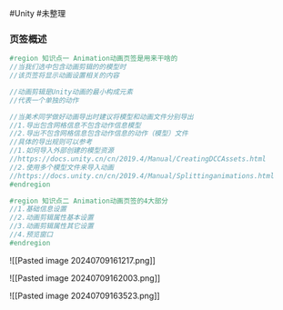 
#Unity #未整理 


### 页签概述

```csharp
#region 知识点一 Animation动画页签是用来干啥的
//当我们选中包含动画剪辑的的模型时
//该页签将显示动画设置相关的内容

//动画剪辑是Unity动画的最小构成元素
//代表一个单独的动作

//当美术同学做好动画导出时建议将模型和动画文件分别导出
//1.导出包含网格信息不包含动作信息模型
//2.导出不包含网格信息包含动作信息的动作（模型）文件
//具体的导出规则可以参考
//1.如何导入外部创建的模型资源
//https://docs.unity.cn/cn/2019.4/Manual/CreatingDCCAssets.html
//2.使用多个模型文件来导入动画
//https://docs.unity.cn/cn/2019.4/Manual/Splittinganimations.html
#endregion

#region 知识点二 Animation动画页签的4大部分
//1.基础信息设置
//2.动画剪辑属性基本设置
//3.动画剪辑属性其它设置
//4.预览窗口
#endregion
```

![[Pasted image 20240709161217.png]]


![[Pasted image 20240709162003.png]]


![[Pasted image 20240709163523.png]]



